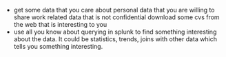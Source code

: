 - get some data that you care about
	personal data that you are willing to share
	work related data that is not confidential
	download some cvs from the web that is interesting to you
- use all you know about querying in splunk to find something interesting about the data.
	It could be statistics, trends, joins with other data which tells you
	something interesting.
